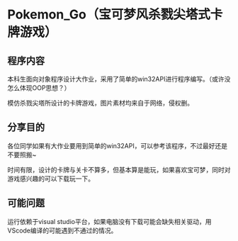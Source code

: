 # Pokemon_Go（宝可梦风杀戮尖塔式卡牌游戏）
## 程序内容
本科生面向对象程序设计大作业，采用了简单的win32API进行程序编写。（或许没怎么体现OOP思想？）

模仿杀戮尖塔所设计的卡牌游戏，图片素材均来自于网络，侵权删。

## 分享目的
各位同学如果有大作业要用到简单的win32API，可以参考该程序，不过最好还是不要照搬~

时间有限，设计的卡牌与关卡不算多，但基本算是能玩，如果喜欢宝可梦，同时对游戏感兴趣的可以下载玩一下。

## 可能问题
运行依赖于visual studio平台，如果电脑没有下载可能会缺失相关驱动，用VScode编译的可能遇到不通过的情况。